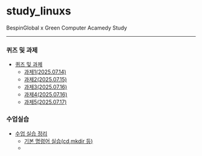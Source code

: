 # study_linuxs
BespinGlobal x Green Computer Acamedy Study

-------------


### 퀴즈 및 과제
* [퀴즈 및 과제](https://github.com/costRider/study_linuxs/blob/51027f6cb0f16dbf1c8b18eebce692cacdbb7015/codes)
    * [과제1(2025.07.14)](https://github.com/costRider/study_linuxs/blob/5be984dc46ff3aa6e7e959ff403fb06798da6f5c/codes/quests/cd_pwd_ls.sh)
    * [과제2(2025.07.15)](https://github.com/costRider/study_linuxs/blob/5be984dc46ff3aa6e7e959ff403fb06798da6f5c/codes/quests/basic_linux_commands.md)
    * [과제3(2025.07.16)](https://github.com/costRider/study_linxs/blob/9f358b2f20404947450b44520e45d0c22b5b8e57/codes/quests/basic_more_linux_commands.md)
    * [과제4(2025.07.16)](https://github.com/costRider/study_linuxs/blob/204950bdf8f980fe46a4869a35c38f9d8d094246/codes/quests/relative_path_commands.md)
    * [과제5(2025.07.17)](https://github.com/costRider/study_linuxs/blob/d46a3b803731b49bac47b1b944584f80ca44b6e9/codes/quests/40_linux_wildcard_practice.md)

### 수업실습
* [수업 실습 정리](https://github.com/costRider/study_linuxs/blob/51027f6cb0f16dbf1c8b18eebce692cacdbb7015/study)
    * [기본 명령어 실습(cd,mkdir 등)](https://github.com/costRider/study_linuxs/blob/e0e94ae5682e5ff56d473cfe48e350413dfa355c/study/powershell_20250715.sh)
    * 


